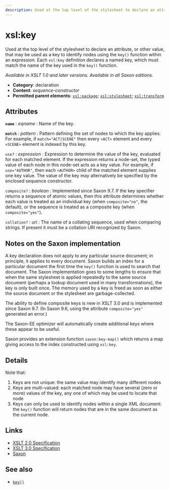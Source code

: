 ```yaml
---
description: Used at the top level of the stylesheet to declare an attribute, or other value, that may be used as a key to identify nodes using the key() function within an expression
---
```


# xsl:key

Used at the top level of the stylesheet to declare an attribute, or other value, that may be used as a key to identify nodes using the `key()` function within an expression. Each `xsl:key` definition declares a named key, which must match the name of the key used in the `key()` function.

_Available in XSLT 1.0 and later versions. Available in all Saxon editions._

- **Category**: declaration
- **Content**: _sequence-constructor_
- **Permitted parent elements**: [`xsl:package`](xsl-package.md); [`xsl:stylesheet`](xsl-stylesheet.md); [`xsl:transform`](xsl-transform.md)

## Attributes

**`name`**
: _eqname_
: Name of the key.

**`match`**
: _pattern_
: Pattern defining the set of nodes to which the key applies. For example, if `match="ACT|SCENE"` then every `<ACT>` element and every `<SCENE>` element is indexed by this key.

`use?`
: _expression_
: Expression to determine the value of the key, evaluated for each matched element. If the expression returns a node-set, the typed value of each node in this node-set acts as a key value. For example, if `use="AUTHOR"`, then each `<AUTHOR>` child of the matched element supplies one key value. The value of the key may alternatively be specified by the enclosed sequence constructor.

`composite?`
: _boolean_
: Implemented since Saxon 9.7. If the key specifier returns a sequence of atomic values, then this attribute determines whether each value is treated as an individual key (when `composite="no"`, the default), or the sequence is treated as a composite key (when `composite="yes"`).

`collation?`
: _uri_
: The name of a collating sequence, used when comparing strings. If present it must be a collation URI recognized by Saxon.

## Notes on the Saxon implementation

A key declaration does not apply to any particular source document; in principle, it applies to every document. Saxon builds an index for a particular document the first time the `key()` function is used to search that document. The Saxon implementation goes to some lengths to ensure that when the same stylesheet is applied repeatedly to the same source document (perhaps a lookup document used in many transformations), the key is only built once. The memory used by a key is freed as soon as either the source document or the stylesheet are garbage-collected.

The ability to define composite keys is new in XSLT 3.0 and is implemented since Saxon 9.7. (In Saxon 9.6, using the attribute `composite="yes"` generated an error.)

The Saxon-EE optimizer will automatically create additional keys where these appear to be useful.

Saxon provides an extension function `saxon:key-map()` which returns a map giving access to the index constructed using `xsl:key`.

## Details

Note that:

1. Keys are not unique: the same value may identify many different nodes
2. Keys are multi-valued: each matched node may have several (zero or more) values of the key, any one of which may be used to locate that node
3. Keys can only be used to identify nodes within a single XML document: the `key()` function will return nodes that are in the same document as the current node.

## Links

- [XSLT 2.0 Specification](http://www.w3.org/TR/xslt20/#element-key)
- [XSLT 3.0 Specification](http://www.w3.org/TR/xslt-30/#element-key)
- [Saxon](https://www.saxonica.com/html/documentation/xsl-elements/key.html)

## See also

- [`key()`](../xpath/fn-key.md)
